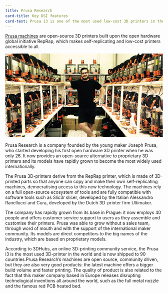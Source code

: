 ```yaml
---
title: Prusa Research
card-title: Key DSI features 
card-text: Prusa i3 is one of the most used low-cost 3D printers in the world. The original Prusa i3 printers are shipped in ninety countries all around the world each month. The project started scaling because the technical quality of the 3D printer enabled the Prusa machines to compete with other existing, non-open source solutions available on the market. The founder and young maker, Joseph Prusa,worked on improving the user experience of a fully open hardware maker product, to provide a friendly procedure for assembling the hardware kit. Furthermore, the machines are upgradable so that people can turn their existing printer into a new model without having to a buy a new one.
---
```


[Prusa machines](http://www.prusa3d.com/) are open-source 3D printers built upon the open hardware global initiative RepRap, which makes self-replicating and low-cost printers accessible to all.

![open drop](../assets/pics/Prusa.jpg)

Prusa Research is a company founded by the young maker Joseph Prusa, who started developing his first open hardware 3D printer when he was only 26. It now provides an open-source alternative to proprietary 3D printers and its models have rapidly grown to become the most widely used internationally.

The Prusa 3D-printers derive from the RepRap printer, which is made of 3D-printed parts so that anyone can copy and make their own self-replicating machines, democratising access to this new technology. The machines rely on a full open-source ecosystem of tools and are fully compatible with software tools such as Slic3r slicer, developed by the Italian Alessandro Ranellucci and Cura, developed by the Dutch 3D-printer firm Ultimaker.

The company has rapidly grown from its base in Prague: it now employs 40 people and offers customer service support to users as they assemble and customise their printers. Prusa was able to grow without a sales team, through word of mouth and with the support of the international maker community. Its models are direct competitors to the big names of the industry, which are based on proprietary models.

According to 3DHubs, an online 3D-printing community service, the Prusa i3 is the most used 3D-printer in the world and is now shipped to 90 countries.Prusa Research’s machines are open source, community driven, but they are also very good products: the latest machine offers a bigger build volume and faster printing. The quality of product is also related to the fact that this maker company based in Europe releases disrupting technological inventions all around the world, such as the full metal nozzle and the famous red PCB heated bed.